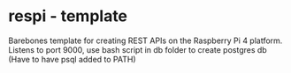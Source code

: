 # respi - template

Barebones template for creating REST APIs on the Raspberry Pi 4 platform.
Listens to port 9000, use bash script in db folder to create postgres db (Have to have psql added to PATH)
